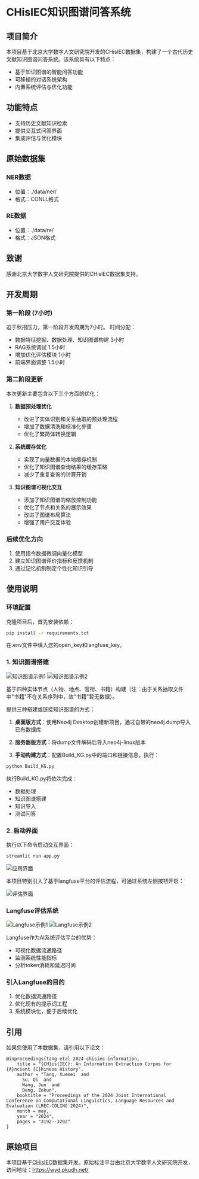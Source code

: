 # CHisIEC知识图谱问答系统

## 项目简介
本项目基于北京大学数字人文研究院开发的CHisIEC数据集，构建了一个古代历史文献知识图谱问答系统。该系统具有以下特点：
- 基于知识图谱的智能问答功能
- 可移植的对话系统架构
- 内置系统评估与优化功能

## 功能特点
- 支持历史文献知识检索
- 提供交互式问答界面
- 集成评估与优化模块

## 原始数据集
### NER数据
- 位置：./data/ner/
- 格式：CONLL格式

### RE数据
- 位置：./data/re/
- 格式：JSON格式

## 致谢
感谢北京大学数字人文研究院提供的CHisIEC数据集支持。

## 开发周期
### 第一阶段 (7小时)
迫于秋招压力，第一阶段开发周期为7小时。
时间分配：
- 数据特征挖掘、数据处理、知识图谱构建  3小时
- RAG系统调试  1.5小时
- 增加优化评估模块  1小时
- 前端界面调整  1.5小时

### 第二阶段更新
本次更新主要包含以下三个方面的优化：

1. **数据预处理优化**
   - 改进了实体识别和关系抽取的预处理流程
   - 增加了数据清洗和标准化步骤
   - 优化了繁简体转换逻辑

2. **系统缓存优化**
   - 实现了向量数据的本地缓存机制
   - 优化了知识图谱查询结果的缓存策略
   - 减少了重复查询的计算开销

3. **知识图谱可视化交互**
   - 添加了知识图谱的缩放控制功能
   - 优化了节点和关系的展示效果
   - 改进了图谱布局算法
   - 增强了用户交互体验

### 后续优化方向
1. 使用指令数据微调向量化模型
2. 建立知识图谱评价指标和反馈机制
3. 通过记忆机制制定个性化知识引导

## 使用说明

### 环境配置
克隆项目后，首先安装依赖：
```bash
pip install -r requirements.txt
```

在.env文件中填入您的open_key和langfuse_key。

### 1. 知识图谱搭建
![知识图谱示例1](/pictures/KG_1.png)
![知识图谱示例2](/pictures/KG_2.png)

基于四种实体节点（人物、地点、官衔、书籍）构建（注：由于关系抽取文件中"书籍"不在关系序列中，故"书籍"暂无数据）。

提供三种搭建或链接知识图谱的方式：

1. **桌面版方式**：使用Neo4j Desktop创建新项目，通过自带的neo4j.dump导入已有数据库

2. **服务器版方式**：将dump文件解码后导入neo4j-linux版本

3. **手动构建方式**：配置Build_KG.py中的端口和链接信息，执行：
```bash
python Build_KG.py
```

执行Build_KG.py将依次完成：
- 数据处理
- 知识图谱搭建
- 知识导入
- 测试问答

### 2. 启动界面
执行以下命令启动交互界面：
```bash
streamlit run app.py
```

![应用界面](/pictures/App_1.png)

本项目特别引入了基于langfuse平台的评估流程，可通过系统左侧按钮开启：

![评估界面](/pictures/App_2.png)

### Langfuse评估系统
![Langfuse示例1](/pictures/Langfuse_1.png)
![Langfuse示例2](/pictures/Langfuse_2.png)

Langfuse作为AI系统评估平台的优势：
- 可视化数据流通路径
- 监测系统性能指标
- 分析token消耗和延迟时间

### 引入Langfuse的目的
1. 优化数据流通路径
2. 优化现有的提示词工程
3. 系统模块化，便于后续优化

## 引用
如果您使用了本数据集，请引用以下论文：
```
@inproceedings{tang-etal-2024-chisiec-information,
    title = "{CH}is{IEC}: An Information Extraction Corpus for {A}ncient {C}hinese History",
    author = "Tang, Xuemei  and
      Su, Qi  and
      Wang, Jun  and
      Deng, Zekun",
    booktitle = "Proceedings of the 2024 Joint International Conference on Computational Linguistics, Language Resources and Evaluation (LREC-COLING 2024)",
    month = may,
    year = "2024",
    pages = "3192--3202"
}
```

## 原始项目
本项目基于[CHisIEC](https://github.com/tangxuemei1995/CHisIEC)数据集开发。原始标注平台由北京大学数字人文研究院开发，访问地址：https://wyd.pkudh.net/